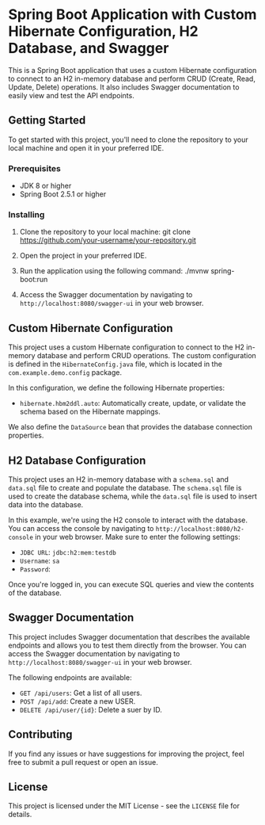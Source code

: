 # Spring Boot Application with Custom Hibernate Configuration, H2 Database, and Swagger

This is a Spring Boot application that uses a custom Hibernate configuration to connect to an H2 in-memory database and perform CRUD (Create, Read, Update, Delete) operations. It also includes Swagger documentation to easily view and test the API endpoints.

## Getting Started

To get started with this project, you'll need to clone the repository to your local machine and open it in your preferred IDE.

### Prerequisites

- JDK 8 or higher
- Spring Boot 2.5.1 or higher

### Installing
1. Clone the repository to your local machine:
git clone https://github.com/your-username/your-repository.git

2. Open the project in your preferred IDE.

3. Run the application using the following command:
./mvnw spring-boot:run

4. Access the Swagger documentation by navigating to `http://localhost:8080/swagger-ui` in your web browser.

## Custom Hibernate Configuration

This project uses a custom Hibernate configuration to connect to the H2 in-memory database and perform CRUD operations. The custom configuration is defined in the `HibernateConfig.java` file, which is located in the `com.example.demo.config` package.

In this configuration, we define the following Hibernate properties:

- `hibernate.hbm2ddl.auto`: Automatically create, update, or validate the schema based on the Hibernate mappings.

We also define the `DataSource` bean that provides the database connection properties.

## H2 Database Configuration

This project uses an H2 in-memory database with a `schema.sql` and `data.sql` file to create and populate the database. The `schema.sql` file is used to create the database schema, while the `data.sql` file is used to insert data into the database.

In this example, we're using the H2 console to interact with the database. You can access the console by navigating to `http://localhost:8080/h2-console` in your web browser. Make sure to enter the following settings:

- `JDBC URL`: `jdbc:h2:mem:testdb`
- `Username`: `sa`
- `Password`:

Once you're logged in, you can execute SQL queries and view the contents of the database.

## Swagger Documentation

This project includes Swagger documentation that describes the available endpoints and allows you to test them directly from the browser. You can access the Swagger documentation by navigating to `http://localhost:8080/swagger-ui` in your web browser.

The following endpoints are available:

- `GET /api/users`: Get a list of all users.
- `POST /api/add`: Create a new USER.
- `DELETE /api/user/{id}`: Delete a suer by ID.

## Contributing

If you find any issues or have suggestions for improving the project, feel free to submit a pull request or open an issue.

## License

This project is licensed under the MIT License - see the `LICENSE` file for details.
